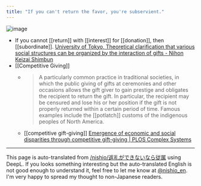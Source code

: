 ```yaml
---
title: "If you can't return the favor, you're subservient."
---
```


![image](https://gyazo.com/e2a878153fab7614e3a0e6252f040cad/thumb/1000)

- If you cannot [[return]] with [[interest]] for [[donation]], then [[subordinate]].
[University of Tokyo, Theoretical clarification that various social structures can be organized by the interaction of gifts - Nihon Keizai Shimbun](https://www.nikkei.com/article/DGXZRSP677943_V00C24A9000000/)
- [[Competitive Giving]]
    - > A particularly common practice in traditional societies, in which the public giving of gifts at ceremonies and other occasions allows the gift giver to gain prestige and obligates the recipient to return the gift. In particular, the recipient may be censured and lose his or her position if the gift is not properly returned within a certain period of time. Famous examples include the [[potlatch]] customs of the indigenous peoples of North America.
    - [[competitive gift-giving]]
[Emergence of economic and social disparities through competitive gift-giving | PLOS Complex Systems](https://journals.plos.org/complexsystems/article?id=10.1371/journal.pcsy.0000001)

---
This page is auto-translated from [/nishio/返礼ができないなら従属](https://scrapbox.io/nishio/返礼ができないなら従属) using DeepL. If you looks something interesting but the auto-translated English is not good enough to understand it, feel free to let me know at [@nishio_en](https://twitter.com/nishio_en). I'm very happy to spread my thought to non-Japanese readers.